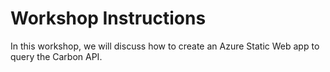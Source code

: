 # Workshop Instructions

In this workshop, we will discuss how to create an Azure Static Web app to query the Carbon API.